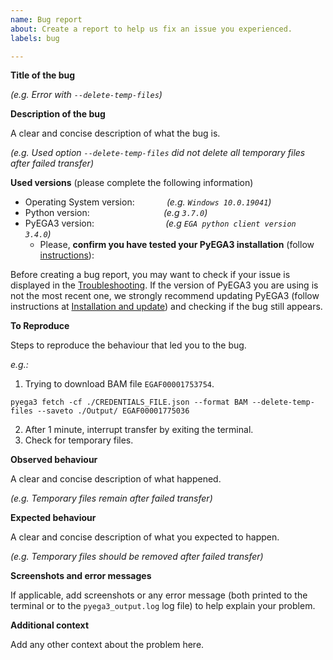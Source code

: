 ```yaml
---
name: Bug report
about: Create a report to help us fix an issue you experienced.
labels: bug

---
```


**Title of the bug** 

*(e.g. Error with `--delete-temp-files`)*

**Description of the bug**

A clear and concise description of what the bug is. 

*(e.g. Used option `--delete-temp-files` did not delete all temporary files after failed transfer)*

**Used versions** (please complete the following information)
 - Operating System version: &nbsp;&nbsp;&nbsp;&nbsp;&nbsp;&nbsp;&nbsp;&nbsp;&nbsp;&nbsp;&nbsp;&nbsp;*(e.g. `Windows 10.0.19041`)*
 - Python version: &nbsp;&nbsp;&nbsp;&nbsp;&nbsp;&nbsp;&nbsp;&nbsp;&nbsp;&nbsp;&nbsp;&nbsp;&nbsp;&nbsp;&nbsp;&nbsp;&nbsp;&nbsp;&nbsp;&nbsp;&nbsp;&nbsp;&nbsp;&nbsp;&nbsp;&nbsp;&nbsp;&nbsp;&nbsp;*(e.g `3.7.0`)*
 - PyEGA3 version: &nbsp;&nbsp;&nbsp;&nbsp;&nbsp;&nbsp;&nbsp;&nbsp;&nbsp;&nbsp;&nbsp;&nbsp;&nbsp;&nbsp;&nbsp;&nbsp;&nbsp;&nbsp;&nbsp;&nbsp;&nbsp;&nbsp;&nbsp;&nbsp;&nbsp;&nbsp;&nbsp; *(e.g `EGA python client version 3.4.0`)*
     - Please, **confirm you have tested your PyEGA3 installation** (follow [instructions](https://github.com/EGA-archive/ega-download-client#testing-pyega3-installation#Testing-pyEGA3-installation)):

Before creating a bug report, you may want to check if your issue is displayed in the [Troubleshooting](https://github.com/EGA-archive/ega-download-client#Troubleshooting). If the version of PyEGA3 you are using is not the most recent one, we strongly recommend updating PyEGA3 (follow instructions at [Installation and update](https://github.com/EGA-archive/ega-download-client#Installation-and-update)) and checking if the bug still appears.

**To Reproduce**

Steps to reproduce the behaviour that led you to the bug.

*e.g.:*
1. Trying to download BAM file `EGAF00001753754`.
```
pyega3 fetch -cf ./CREDENTIALS_FILE.json --format BAM --delete-temp-files --saveto ./Output/ EGAF00001775036
```
2. After 1 minute, interrupt transfer by exiting the terminal.
3. Check for temporary files.

**Observed behaviour**

A clear and concise description of what happened.

*(e.g. Temporary files remain after failed transfer)*

**Expected behaviour**

A clear and concise description of what you expected to happen.

*(e.g. Temporary files should be removed after failed transfer)*

**Screenshots and error messages**

If applicable, add screenshots or any error message (both printed to the terminal or to the `pyega3_output.log` log file) to help explain your problem.

**Additional context**

Add any other context about the problem here.
